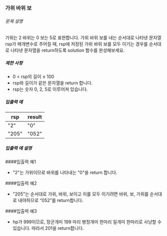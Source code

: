 ### 가위 바위 보

###### 문제 설명

가위는 2 바위는 0 보는 5로 표현합니다. 가위 바위 보를 내는 순서대로 나타낸 문자열 rsp가 매개변수로 주어질 때, rsp에 저장된 가위 바위 보를 모두 이기는 경우를 순서대로 나타낸 문자열을 return하도록 solution 함수를 완성해보세요.

##### 제한 사항

- 0 < rsp의 길이 ≤ 100
- rsp와 길이가 같은 문자열을 return 합니다.
- rsp는 숫자 0, 2, 5로 이루어져 있습니다.

##### 입출력 예

| rsp   | result |
|-------|--------|
| "2"   | "0"    |
| "205" | "052"  |

##### 입출력 예 설명
####입출력 예1
- "2"는 가위이므로 바위를 나타내는 "0"을 return 합니다.

####입출력 예2
- "205"는 순서대로 가위, 바위, 보이고 이를 모두 이기려면 바위, 보, 가위를 순서대로 내야하므로 “052”를 return합니다.

####입출력 예3
- hp가 999이므로, 장군개미 199 마리 병정개미 한마리 일개미 한마리로 사냥할 수 있습니다. 따라서 201을 return합니다.

